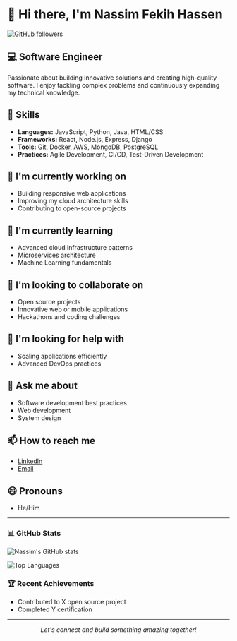 # 👋 Hi there, I'm Nassim Fekih Hassen

[![GitHub followers](https://img.shields.io/github/followers/Nassim-FH?style=social)](https://github.com/Nassim-FH)

## 💻 Software Engineer

Passionate about building innovative solutions and creating high-quality software. I enjoy tackling complex problems and continuously expanding my technical knowledge.

## 🚀 Skills

- **Languages:** JavaScript, Python, Java, HTML/CSS
- **Frameworks:** React, Node.js, Express, Django
- **Tools:** Git, Docker, AWS, MongoDB, PostgreSQL
- **Practices:** Agile Development, CI/CD, Test-Driven Development

## 🔭 I'm currently working on
- Building responsive web applications
- Improving my cloud architecture skills
- Contributing to open-source projects

## 🌱 I'm currently learning
- Advanced cloud infrastructure patterns
- Microservices architecture
- Machine Learning fundamentals

## 👯 I'm looking to collaborate on
- Open source projects
- Innovative web or mobile applications
- Hackathons and coding challenges

## 🤔 I'm looking for help with
- Scaling applications efficiently
- Advanced DevOps practices

## 💬 Ask me about
- Software development best practices
- Web development
- System design

## 📫 How to reach me
- [LinkedIn](https://linkedin.com/in/nassim-fekih-hassen)
- [Email](mailto:nassimfekihhassen7@gmail.com)

## 😄 Pronouns
- He/Him


---

### 📊 GitHub Stats

![Nassim's GitHub stats](https://github-readme-stats.vercel.app/api?username=Nassim-FH&show_icons=true&theme=radical)

![Top Languages](https://github-readme-stats.vercel.app/api/top-langs/?username=Nassim-FH&layout=compact&theme=radical)

### 🏆 Recent Achievements
- Contributed to X open source project
- Completed Y certification

---

<p align="center">
  <i>Let's connect and build something amazing together!</i>
</p>
